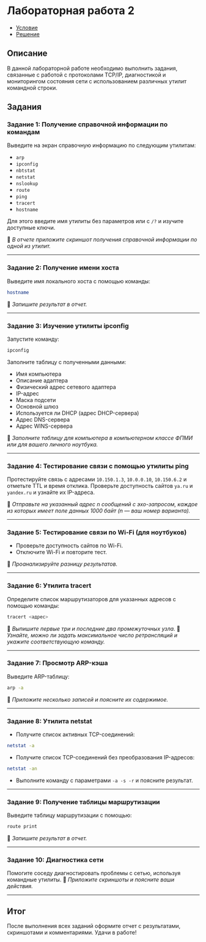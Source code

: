 # Лабораторная работа 2

- [Условие](https://temablag.github.io/BSU/computer_networks/lab2/lab2_theory.pdf)
- [Решение](https://temablag.github.io/BSU/computer_networks/lab2/lab2.pdf)

## Описание
В данной лабораторной работе необходимо выполнить задания, связанные с работой с протоколами TCP/IP, диагностикой и мониторингом состояния сети с использованием различных утилит командной строки.

## Задания

### Задание 1: Получение справочной информации по командам
Выведите на экран справочную информацию по следующим утилитам:
- `arp`
- `ipconfig`
- `nbtstat`
- `netstat`
- `nslookup`
- `route`
- `ping`
- `tracert`
- `hostname`

Для этого введите имя утилиты без параметров или с `/?` и изучите доступные ключи.

📌 *В отчете приложите скриншот получения справочной информации по одной из утилит.*

---

### Задание 2: Получение имени хоста
Выведите имя локального хоста с помощью команды:
```bash
hostname
```
📌 *Запишите результат в отчет.*

---

### Задание 3: Изучение утилиты ipconfig
Запустите команду:
```bash
ipconfig
```
Заполните таблицу с полученными данными:
- Имя компьютера
- Описание адаптера
- Физический адрес сетевого адаптера
- IP-адрес
- Маска подсети
- Основной шлюз
- Используется ли DHCP (адрес DHCP-сервера)
- Адрес DNS-сервера
- Адрес WINS-сервера

📌 *Заполните таблицу для компьютера в компьютерном классе ФПМИ или для вашего личного ноутбука.*

---

### Задание 4: Тестирование связи с помощью утилиты ping
Протестируйте связь с адресами `10.150.1.3`, `10.0.0.10`, `10.150.6.2` и отметьте TTL и время отклика.
Проверьте доступность сайтов `ya.ru` и `yandex.ru` и узнайте их IP-адреса.

📌 *Отправьте на указанный адрес n сообщений с эхо-запросом, каждое из которых имеет поле данных 1000 байт (n — ваш номер варианта).*

---

### Задание 5: Тестирование связи по Wi-Fi (для ноутбуков)
- Проверьте доступность сайтов по Wi-Fi.
- Отключите Wi-Fi и повторите тест.

📌 *Проанализируйте разницу результатов.*

---

### Задание 6: Утилита tracert
Определите список маршрутизаторов для указанных адресов с помощью команды:
```bash
tracert <адрес>
```
📌 *Выпишите первые три и последние два промежуточных узла.*
📌 *Узнайте, можно ли задать максимальное число ретрансляций и укажите соответствующую команду.*

---

### Задание 7: Просмотр ARP-кэша
Выведите ARP-таблицу:
```bash
arp -a
```
📌 *Приложите несколько записей и поясните их содержимое.*

---

### Задание 8: Утилита netstat
- Получите список активных TCP-соединений:
```bash
netstat -a
```
- Получите список TCP-соединений без преобразования IP-адресов:
```bash
netstat -an
```
- Выполните команду с параметрами `-a -s -r` и поясните результат.

---

### Задание 9: Получение таблицы маршрутизации
Выведите таблицу маршрутизации с помощью:
```bash
route print
```
📌 *Запишите результат в отчет.*

---

### Задание 10: Диагностика сети
Помогите соседу диагностировать проблемы с сетью, используя командные утилиты.
📌 *Приложите скриншоты и поясните ваши действия.*

---

## Итог
После выполнения всех заданий оформите отчет с результатами, скриншотами и комментариями. Удачи в работе!

